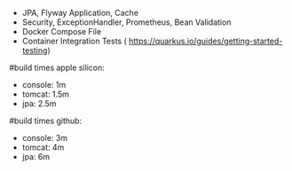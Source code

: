 - JPA, Flyway Application, Cache
- Security, ExceptionHandler, Prometheus, Bean Validation
- Docker Compose File
- Container Integration Tests ( https://quarkus.io/guides/getting-started-testing)
                                                                         
#build times apple silicon:
- console: 1m
- tomcat: 1.5m
- jpa: 2.5m

#build times github:
- console: 3m
- tomcat: 4m
- jpa: 6m
